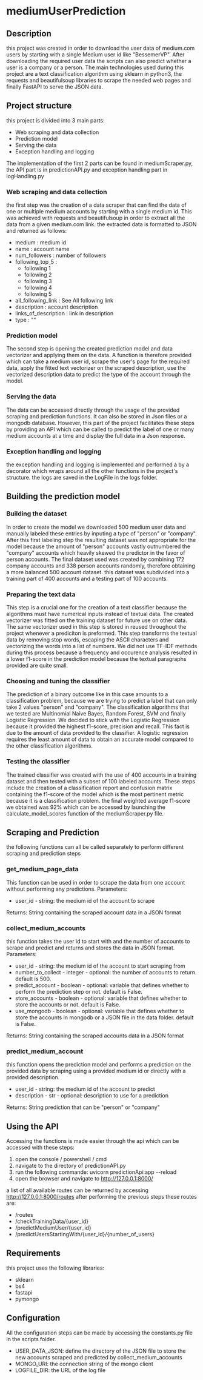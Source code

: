 # mediumUserPrediction

## Description
this project was created in order to download the user data of medium.com users by starting with a single Medium user id like "BessemerVP".
After downloading the required user data the scripts can also predict whether a user is a company or a person. The main technologies used during this project are a text classification algorithm using sklearn in python3, the requests and beautifulsoup libraries to scrape the needed web pages and finally FastAPI to serve the JSON data.
## Project structure
this project is divided into 3 main parts: 
  * Web scraping and data collection
  * Prediction model
  * Serving the data
  * Exception handling and logging

The implementation of the first 2 parts can be found in mediumScraper.py, the API part is in predictionAPI.py and exception handling part in logHandling.py

### Web scraping and data collection
the first step was the creation of a data scraper that can find the data of one or multiple medium accounts by starting with a single medium id. 
This was achieved with requests and beautifulsoup in order to extract all the data from a given medium.com link. the extracted data is formatted to JSON and returned as follows:
* medium : medium id
* name : account name
* num_followers : number of followers
* following_top_5 :
  * following 1
  * following 2
  * following 3
  * following 4
  * following 5
*  all_following_link : See All following link
*  description : account description
*  links_of_description : link in description
*  type : ""

### Prediction model
The second step is opening the created prediction model and data vectorizer and applying them on the data. A function is therefore provided 
which can take a medium user id, scrape the user's page for the required data, apply the fitted text vectorizer on the scraped description,
use the vectorized description data to predict the type of the account through the model.

### Serving the data
The data can be accessed directly through the usage of the provided scraping and prediction functions. It can also be stored in Json files or a 
mongodb database. However, this part of the project facilitates these steps by providing an API which can be called to predict the label of 
one or many medium accounts at a time and display the full data in a Json response.

### Exception handling and logging
the exception handling and logging is implemented and performed a by a decorator which wraps around all the other functions in the project's structure.
the logs are saved in the LogFile in the logs folder.

## Building the prediction model
### Building the dataset
In order to create the model we downloaded 500 medium user data and manually labeled these entries by inputing a type of "person" or "company".
After this first labeling step the resulting dataset was not appropriate for the model because the amount of "person" accounts vastly outnumbered the 
"company" accounts which heavily skewed the predictor in the favor of person accounts. The final dataset used was created by combining 172 company
accounts and 338 person accounts randomly, therefore obtaining a more balanced 500 account dataset. this dataset was subdivided into a training part of
400 accounts and a testing part of 100 accounts.

### Preparing the text data
This step is a crucial one for the creation of a text classifier because the algorithms must have numerical inputs instead of textual data. The created vectorizer 
was fitted on the training dataset for future use on other data. The same vectorizer used in this step is stored in reused throughout the project whenever a prediciton is preformed.
This step transforms the textual data by removing stop words, escaping the ASCII characters and vectorizing the words into a list of numbers.
We did not use TF-IDF methods during this process because a frequency and occurence analysis resulted in a lower f1-score in the prediction model because the textual paragraphs 
provided are quite small.

### Choosing and tuning the classifier
The prediction of a binary outcome like in this case amounts to a classification problem, because we are trying to predict a label that can only take 2 values "person" and "company".
The classification algorithms that we tested are Multinomial Naive Bayes, Random Forest, SVM and finally Logistic Regression. We decided to stick with the Logistic Regression
because it provided the highest f1-score, precision and recall. This fact is due to the amount of data provided to the classifier. A logistic regression requires the least amount 
of data to obtain an accurate model compared to the other classification algorithms.

### Testing the classifier
The trained classifier was created with the use of 400 accounts in a training dataset and then tested with a subset of 100 labeled accounts. These steps include the creation of 
a classification report and confusion matrix containing the f1-score of the model which is the most pertinent metric because it is a classification problem.
the final weighted average f1-score we obtained was 92% which can be accessed by launching the calculate_model_scores function of the mediumScraper.py file.

## Scraping and Prediction
the following functions can all be called separately to perform different scraping and prediction steps
### get_medium_page_data
This function can be used in order to scrape the data from one account without performing any predictions.
Parameters:
* user_id - string: the medium id of the account to scrape

Returns:
String containing the scraped account data in a JSON format

### collect_medium_accounts
this function takes the user id to start with and the number of accounts to scrape and predict and returns and stores the data in JSON format.
Parameters:
* user_id - string: the medium id of the account to start scraping from
* number_to_collect - integer - optional: the number of accounts to return. default is 500.
* predict_account - boolean - optional: variable that defines whether to perform the prediction step or not. default is False.
* store_accounts - boolean - optional: variable that defines whether to store the accounts or not. default is False.
* use_mongodb - boolean - optional: variable that defines whether to store the accounts in mongodb or a JSON file in the data folder. default is False.

Returns:
String containing the scraped accounts data in a JSON format

### predict_medium_account
this function opens the prediction model and performs a prediction on the provided data by scraping using a provided medium id or directly with a provided description.
* user_id - string: the medium id of the account to predict
* description - str - optional: description to use for a prediction

Returns:
String prediction that can be "person" or "company"

## Using the API
Accessing the functions is made easier through the api which can be accessed with these steps:
1. open the console / powershell / cmd
2. navigate to the directory of predictionAPI.py
3. run the following commande: uvicorn predictionApi:app --reload
4. open the browser and navigate to http://127.0.0.1:8000/

a list of all available routes can be returned by accessing http://127.0.0.1:8000/routes after performing the previous steps
these routes are:
* /routes
* /checkTrainingData/{user_id}
* /predictMediumUser/{user_id}
* /predictUsersStartingWith/{user_id}/{number_of_users}

## Requirements
this project uses the following libraries:
* sklearn
* bs4
* fastapi
* pymongo

## Configuration
All the configuration steps can be made by accessing the constants.py file in the scripts folder.
* USER_DATA_JSON: define the directory of the JSON file to store the new accounts scraped and predicted by collect_medium_accounts
* MONGO_URI: the connection string of the mongo client
* LOGFILE_DIR: the URL of the log file


